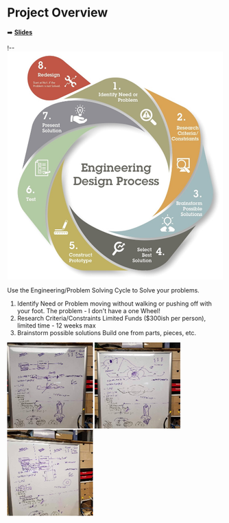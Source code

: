 <!-- .slide: data-background="./Images/header.svg" data-background-repeat="none" data-background-size="40% 40%" data-background-position="center 10%" class="header" -->
# Project Overview

<!-- Put a link to the slides so that students can find them -->

➡️ [**Slides**](/gunterBotsEngineeringCourse/Slides/Lesson2.html ':ignore')

<!-- > -->

!-- ![Image of Engineering Design Circle](../engineeringDesignProcess.png)

Use the Engineering/Problem Solving Cycle to Solve your problems.
1. Identify Need or Problem
   moving without walking or pushing off with your foot.
   The problem - I don't have a one Wheel!  
1. Research Criteria/Constraints
   Limited Funds ($300ish per person), limited time - 12 weeks max
1. Brainstorm possible solutions
   Build one from parts, pieces, etc.

<img src="Images/62118.jpg" width="200" height="200">
<img src="Images/62120.jpg" width="200" height="200">
<img src="Images/62124.jpg" width="200" height="200">
<!-- > -->